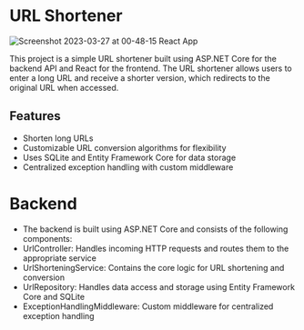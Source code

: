 

# URL Shortener
![Screenshot 2023-03-27 at 00-48-15 React App](https://user-images.githubusercontent.com/38664747/227794517-244b90b0-b48f-4c97-bfcd-7504d98b5db6.png)

This project is a simple URL shortener built using ASP.NET Core for the backend API and React for the frontend. The URL shortener allows users to enter a long URL and receive a shorter version, which redirects to the original URL when accessed.

## Features

- Shorten long URLs
- Customizable URL conversion algorithms for flexibility
- Uses SQLite and Entity Framework Core for data storage
- Centralized exception handling with custom middleware

# Backend

- The backend is built using ASP.NET Core and consists of the following components:
- UrlController: Handles incoming HTTP requests and routes them to the appropriate service
- UrlShorteningService: Contains the core logic for URL shortening and conversion
- UrlRepository: Handles data access and storage using Entity Framework Core and SQLite
- ExceptionHandlingMiddleware: Custom middleware for centralized exception handling
  

